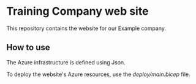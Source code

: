 # Training Company web site

This repository contains the website for our Example company.

## How to use

The Azure infrastructure is defined using Json.

To deploy the website's Azure resources, use the *deploy/main.bicep* file.
